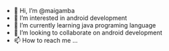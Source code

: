 - 👋 Hi, I’m @maigamba
- 👀 I’m interested in android development
- 🌱 I’m currently learning java programing language
- 💞️ I’m looking to collaborate on  android development
- 📫 How to reach me ...

<!---
maigamba/maigamba is a ✨ special ✨ repository because its `README.md` (this file) appears on your GitHub profile.
You can click the Preview link to take a look at your changes.
--->
